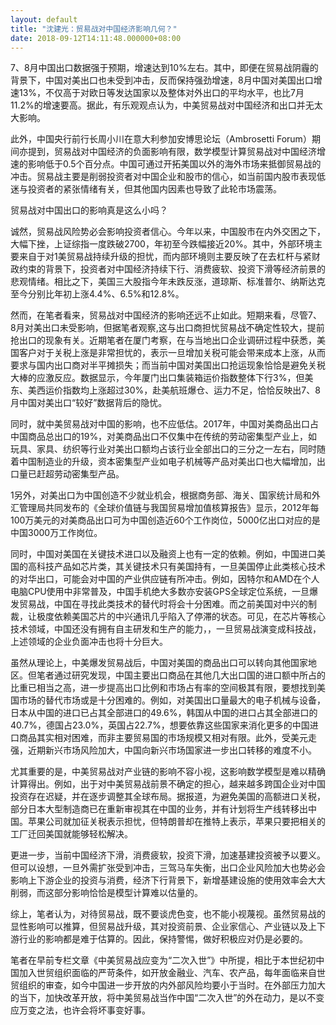 ```yaml
---
layout: default
title: "沈建光：贸易战对中国经济影响几何？"
date: 2018-09-12T14:11:48.000000+08:00
---
```


7、8月中国出口数据强于预期，增速达到10%左右。其中，即便在贸易战阴霾的背景下，中国对美出口也未受到冲击，反而保持强劲增速，8月中国对美国出口增速13%，不仅高于对欧日等发达国家以及整体对外出口的平均水平，也比7月11.2%的增速要高。据此，有乐观观点认为，中美贸易战对中国经济和出口并无太大影响。

此外，中国央行前行长周小川在意大利参加安博思论坛（Ambrosetti Forum）期间亦提到，贸易战对中国经济的负面影响有限，数学模型计算贸易战对中国经济增速的影响低于0.5个百分点。中国可通过开拓美国以外的海外市场来抵御贸易战的冲击。贸易战主要是削弱投资者对中国企业和股市的信心，如当前国内股市表现低迷与投资者的紧张情绪有关，但其他国内因素也导致了此轮市场震荡。

贸易战对中国出口的影响真是这么小吗？

诚然，贸易战风险势必会影响投资者信心。今年以来，中国股市在内外交困之下，大幅下挫，上证综指一度跌破2700，年初至今跌幅接近20%。其中，外部环境主要来自于对1美贸易战持续升级的担忧，而内部环境则主要反映了在去杠杆与紧财政约束的背景下，投资者对中国经济持续下行、消费疲软、投资下滑等经济前景的悲观情绪。相比之下，美国三大股指今年未跌反涨，道琼斯、标准普尔、纳斯达克至今分别比年初上涨4.4%、6.5%和12.8%。

然而，在笔者看来，贸易战对中国经济的影响还远不止如此。短期来看，尽管7、8月对美出口未受影响，但据笔者观察,这与出口商担忧贸易战不确定性较大，提前抢出口的现象有关。近期笔者在厦门考察，在与当地出口企业调研过程中获悉，美国客户对于关税上涨是非常担忧的，表示一旦增加关税可能会带来成本上涨，从而要求与国内出口商对半平摊损失；而当前中国对美国出口抢运现象恰恰是避免关税大棒的应激反应。数据显示，今年厦门出口集装箱运价指数整体下行3%，但美东、美西运价指数均上涨超过30%，赴美航班爆仓、运力不足，恰恰反映出7、8月中国对美出口“较好”数据背后的隐忧。

同时，就中美贸易战对中国的影响，也不应低估。2017年，中国对美商品出口占中国商品总出口的19%，对美商品出口不仅集中在传统的劳动密集型产业上，如玩具、家具、纺织等行业对美出口额均占该行业全部出口的三分之一左右，同时随着中国制造业的升级，资本密集型产业如电子机械等产品对美出口也大幅增加，出口量已赶超劳动密集型产品。

1另外，对美出口为中国创造不少就业机会，根据商务部、海关、国家统计局和外汇管理局共同发布的《全球价值链与我国贸易增加值核算报告》显示，2012年每100万美元的对美商品出口可为中国创造近60个工作岗位，5000亿出口对应的是中国3000万工作岗位。

同时，中国对美国在关键技术进口以及融资上也有一定的依赖。例如，中国进口美国的高科技产品如芯片类，其关键技术只有美国持有，一旦美国停止此类核心技术的对华出口，可能会对中国的产业供应链有所冲击。例如，因特尔和AMD在个人电脑CPU使用中非常普及，中国手机绝大多数亦安装GPS全球定位系统，一旦爆发贸易战，中国在寻找此类技术的替代时将会十分困难。而之前美国对中兴的制裁，让极度依赖美国芯片的中兴通讯几乎陷入了停滞的状态。可见，在芯片等核心技术领域，中国还没有拥有自主研发和生产的能力，，一旦贸易战演变成科技战，上述领域的企业负面冲击也将十分巨大。

虽然从理论上，中美爆发贸易战后，中国对美国的商品出口可以转向其他国家地区。但笔者通过研究发现，中国主要出口商品在其他几大出口国的进口额中所占的比重已相当之高，进一步提高出口比例和市场占有率的空间极其有限，要想找到美国市场的替代市场或是十分困难的。例如，对美国出口量最大的电子机械与设备，日本从中国的进口已占其全部进口的49.6%，韩国从中国的进口占其全部进口的40.7%，德国占23.0%，英国占22.7%，想要依靠这些国家来消化更多的中国进口商品其实相对困难，而非主要贸易国的市场规模又相对有限。此外，受美元走强，近期新兴市场风险加大，中国向新兴市场国家进一步出口转移的难度不小。

尤其重要的是，中美贸易战对产业链的影响不容小视，这影响数学模型是难以精确计算得出。例如，出于对中美贸易战前景不确定的担心，越来越多跨国企业对中国投资存在迟疑，并在逐步调整其全球布局。据报道，为避免美国的高额进口关税，部分日本大型制造商已在重新审视其在中国的业务，并有计划将生产线转移出中国。苹果公司就加征关税表示担忧，但特朗普却在推特上表示，苹果只要把相关的工厂迁回美国就能够轻松解决。

更进一步，当前中国经济下滑，消费疲软，投资下滑，加速基建投资被予以要义。但可以设想，一旦外需扩张受到冲击，三驾马车失衡，出口企业风险加大也势必会影响上下游企业的投资与消费，经济下行背景下，新增基建设施的使用效率会大大削弱，而这部分影响恰恰是模型计算难以估量的。

综上，笔者认为，对待贸易战，既不要谈虎色变，也不能小视蔑视。虽然贸易战的显性影响可以推算，但贸易战升级，其对投资前景、企业家信心、产业链以及上下游行业的影响都是难于估算的。因此，保持警惕，做好积极应对仍是必要的。

笔者在早前专栏文章《中美贸易战应变为“二次入世”》中所提，相比于本世纪初中国加入世贸组织面临的严苛条件，如开放金融业、汽车、农产品，每年面临来自世贸组织的审查，如今中国进一步开放的内外部风险均要小于当时。在外部压力加大的当下，加快改革开放，将中美贸易战当作中国“二次入世”的外在动力，是以不变应万变之法，也许会将坏事变好事。

